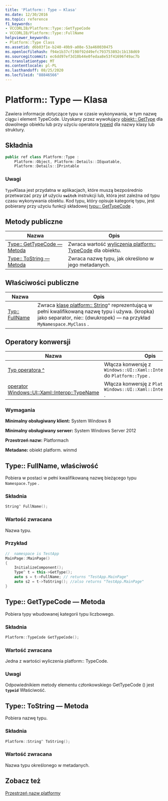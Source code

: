 ```yaml
---
title: 'Platform:: Type — Klasa'
ms.date: 12/30/2016
ms.topic: reference
f1_keywords:
- VCCORLIB/Platform::Type::GetTypeCode
- VCCORLIB/Platform::Type::FullName
helpviewer_keywords:
- Platform::Type Class
ms.assetid: d6b03f1e-b240-49b9-a08e-53a460030475
ms.openlocfilehash: f94e1b37cf198f92d49efc793753892c1b138d69
ms.sourcegitcommit: ec6dd97ef3d10b44e0fedaa8e53f41696f49ac7b
ms.translationtype: MT
ms.contentlocale: pl-PL
ms.lasthandoff: 08/25/2020
ms.locfileid: "88846566"
---
```

# <a name="platformtype-class"></a>Platform:: Type — Klasa

Zawiera informacje dotyczące typu w czasie wykonywania, w tym nazwę ciągu i element TypeCode. Uzyskany przez wywołujący [obiekt:: GetType](../cppcx/platform-object-class.md#gettype) dla dowolnego obiektu lub przy użyciu operatora [typeid](../extensions/typeid-cpp-component-extensions.md) dla nazwy klasy lub struktury.

## <a name="syntax"></a>Składnia

```cpp
public ref class Platform::Type :
    Platform::Object, Platform::Details::IEquatable,
    Platform::Details::IPrintable
```

### <a name="remarks"></a>Uwagi

`Type`Klasa jest przydatna w aplikacjach, które muszą bezpośrednio przetwarzać przy **`if`** użyciu **`switch`** instrukcji lub, która jest zależna od typu czasu wykonywania obiektu. Kod typu, który opisuje kategorię typu, jest pobierany przy użyciu funkcji składowej [typu:: GetTypeCode](#gettypecode) .

## <a name="public-methods"></a>Metody publiczne

| Nazwa | Opis |
|--|--|
| [Type:: GetTypeCode — Metoda](#gettypecode) | Zwraca wartość [wyliczenia platform:: TypeCode](../cppcx/platform-typecode-enumeration.md) dla obiektu. |
| [Type:: ToString — Metoda](#tostring) | Zwraca nazwę typu, jak określono w jego metadanych. |

## <a name="public-properties"></a>Właściwości publiczne

| Nazwa | Opis |
|--|--|
| [Typ:: FullName](#fullname) | Zwraca [klasę platform:: String](../cppcx/platform-string-class.md)^ reprezentującą w pełni kwalifikowaną nazwę typu i używa. (kropka) jako separator, nie:: (dwukropek) — na przykład `MyNamespace.MyClass` . |

## <a name="conversion-operators"></a>Operatory konwersji

| Nazwa | Opis |
|--|--|
| [Typ operatora ^](../cppcx/operator-type-hat.md) | Włącza konwersję z `Windows::UI::Xaml::Interop::TypeName` do `Platform::Type` . |
| [operator Windows::UI::Xaml::Interop::TypeName](../cppcx/operator-windows-ui-xaml-interop-typename.md) | Włącza konwersję z `Platform::Type` do `Windows::UI::Xaml::Interop::TypeName` . |

### <a name="requirements"></a>Wymagania

**Minimalny obsługiwany klient:** System Windows 8

**Minimalny obsługiwany serwer:** System Windows Server 2012

**Przestrzeń nazw:** Platformach

**Metadane:** obiekt platform. winmd

## <a name="typefullname-property"></a><a name="fullname"></a> Type:: FullName, właściwość

Pobiera w postaci w pełni kwalifikowaną nazwę bieżącego typu `Namespace.Type` .

### <a name="syntax"></a>Składnia

```cpp
String^ FullName();
```

### <a name="return-value"></a>Wartość zwracana

Nazwa typu.

### <a name="example"></a>Przykład

```cpp
//  namespace is TestApp
MainPage::MainPage()
{
    InitializeComponent();
    Type^ t = this->GetType();
    auto s = t->FullName; // returns "TestApp.MainPage"
    auto s2 = t->ToString(); //also returns "TestApp.MainPage"
}
```

## <a name="typegettypecode-method"></a><a name="gettypecode"></a> Type:: GetTypeCode — Metoda

Pobiera typy wbudowanej kategorii typu liczbowego.

### <a name="syntax"></a>Składnia

```cpp
Platform::TypeCode GetTypeCode();
```

### <a name="return-value"></a>Wartość zwracana

Jedna z wartości wyliczenia platform:: TypeCode.

### <a name="remarks"></a>Uwagi

Odpowiednikiem metody elementu członkowskiego GetTypeCode () jest **`typeid`** Właściwość.

## <a name="typetostring-method"></a><a name="tostring"></a> Type:: ToString — Metoda

Pobiera nazwę typu.

### <a name="syntax"></a>Składnia

```cpp
Platform::String^ ToString();
```

### <a name="return-value"></a>Wartość zwracana

Nazwa typu określonego w metadanych.

## <a name="see-also"></a>Zobacz też

[Przestrzeń nazw platformy](../cppcx/platform-namespace-c-cx.md)

